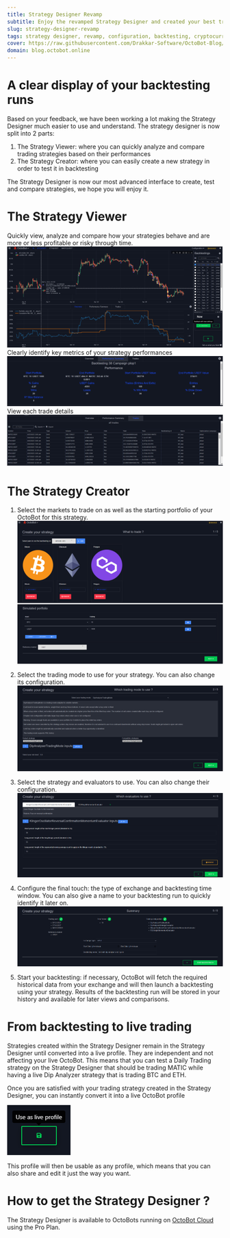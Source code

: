 ```yaml
---
title: Strategy Designer Revamp
subtitle: Enjoy the revamped Strategy Designer and created your best trading strategies
slug: strategy-designer-revamp
tags: strategy designer, revamp, configuration, backtesting, cryptocurrency, trading, strategy, exchange, blog, octobot cloud
cover: https://raw.githubusercontent.com/Drakkar-Software/OctoBot-Blog/master/resources/images/strategy-designer-revamp/cover.png
domain: blog.octobot.online
--- 
```


# A clear display of your backtesting runs
Based on your feedback, we have been working a lot making the Strategy Designer much easier to use and understand. The strategy designer is now split into 2 parts:
1. The Strategy Viewer: where you can quickly analyze and compare trading strategies based on their performances
2. The Strategy Creator: where you can easily create a new strategy in order to test it in backtesting 

The Strategy Designer is now our most advanced interface to create, test and compare strategies, we hope you will enjoy it.

# The Strategy Viewer
Quickly view, analyze and compare how your strategies behave and are more or less profitable or risky through time.
![viewer](https://raw.githubusercontent.com/Drakkar-Software/OctoBot-Blog/master/resources/images/strategy-designer-revamp/viewer.png)
Clearly identify key metrics of your strategy performances
![summary](https://raw.githubusercontent.com/Drakkar-Software/OctoBot-Blog/master/resources/images/strategy-designer-revamp/summary.png)
View each trade details
![trades](https://raw.githubusercontent.com/Drakkar-Software/OctoBot-Blog/master/resources/images/strategy-designer-revamp/trades.png)

# The Strategy Creator

1. Select the markets to trade on as well as the starting portfolio of your OctoBot for this strategy.
![step1.1](https://raw.githubusercontent.com/Drakkar-Software/OctoBot-Blog/master/resources/images/strategy-designer-revamp/stepper1.1.png)
![step1.2](https://raw.githubusercontent.com/Drakkar-Software/OctoBot-Blog/master/resources/images/strategy-designer-revamp/stepper1.2.png)

2. Select the trading mode to use for your strategy. You can also change its configuration. 
![step2](https://raw.githubusercontent.com/Drakkar-Software/OctoBot-Blog/master/resources/images/strategy-designer-revamp/stepper2.png)

3. Select the strategy and evaluators to use. You can also change their configuration. 
![step3](https://raw.githubusercontent.com/Drakkar-Software/OctoBot-Blog/master/resources/images/strategy-designer-revamp/stepper3.png)

4. Configure the final touch: the type of exchange and backtesting time window. You can also give a name to your backtesting run to quickly identify it later on. 
![step4](https://raw.githubusercontent.com/Drakkar-Software/OctoBot-Blog/master/resources/images/strategy-designer-revamp/stepper4.png)

5. Start your backtesting: if necessary, OctoBot will fetch the required historical data from your exchange and will then launch a backtesting using your strategy. Results of the backtesting run will be stored in your history and available for later views and comparisons.

# From backtesting to live trading 

Strategies created within the Strategy Designer remain in the Strategy Designer until converted into a live profile. They are independent and not affecting your live OctoBot. This means that you can test a Daily Trading  strategy on the Strategy Designer that should be trading MATIC while having a live Dip Analyzer strategy that is trading BTC and ETH.

Once you are satisfied with your trading strategy created in the Strategy Designer, you can instantly convert it into a live OctoBot profile

![convert to live profile](https://raw.githubusercontent.com/Drakkar-Software/OctoBot-Blog/master/resources/images/strategy-designer-revamp/use-as-live.png)

This profile will then be usable as any profile, which means that you can also share and edit it just the way you want.

# How to get the Strategy Designer ?

The Strategy Designer is available to OctoBots running on [OctoBot Cloud](https://www.octobot.cloud/) using the Pro Plan.
